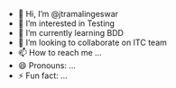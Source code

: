 - 👋 Hi, I’m @jtramalingeswar
- 👀 I’m interested in Testing
- 🌱 I’m currently learning BDD
- 💞️ I’m looking to collaborate on ITC team
- 📫 How to reach me ...
- 😄 Pronouns: ...
- ⚡ Fun fact: ...

<!---
jtramalingeswar/jtramalingeswar is a ✨ special ✨ repository because its `README.md` (this file) appears on your GitHub profile.
You can click the Preview link to take a look at your changes.
--->
